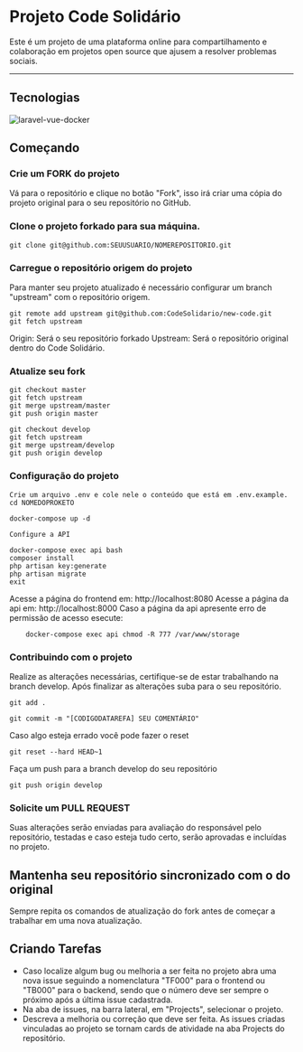 # Projeto Code Solidário

<p>Este é um projeto de uma plataforma online para compartilhamento e colaboração em projetos open source que ajusem a resolver problemas sociais.</p>

---

<h2>Tecnologias </h2>
    
![laravel-vue-docker](https://user-images.githubusercontent.com/32945891/80235462-21181500-8630-11ea-874c-331b519698b4.png)

## Começando

### Crie um FORK do projeto

Vá para o repositório e clique no botão "Fork", isso irá criar uma cópia do projeto original para o seu repositório no GitHub.

### Clone o projeto forkado para sua máquina.

```
git clone git@github.com:SEUUSUARIO/NOMEREPOSITORIO.git
```

### Carregue o repositório origem do projeto

Para manter seu projeto atualizado é necessário configurar um branch "upstream" com o repositório origem.

```
git remote add upstream git@github.com:CodeSolidario/new-code.git
git fetch upstream
```

Origin: Será o seu repositório forkado
Upstream: Será o repositório original dentro do Code Solidário.

### Atualize seu fork

```
git checkout master
git fetch upstream
git merge upstream/master
git push origin master

git checkout develop
git fetch upstream
git merge upstream/develop
git push origin develop
```

### Configuração do projeto

    Crie um arquivo .env e cole nele o conteúdo que está em .env.example.
    cd NOMEDOPROKETO

```
docker-compose up -d
```

    Configure a API

```
docker-compose exec api bash
composer install
php artisan key:generate
php artisan migrate
exit
```

Acesse a página do frontend em: http://localhost:8080
Acesse a página da api em: http://localhost:8000
Caso a página da api apresente erro de permissão de acesso esecute:

```
    docker-compose exec api chmod -R 777 /var/www/storage
```

### Contribuindo com o projeto

Realize as alterações necessárias, certifique-se de estar trabalhando na branch develop.
Após finalizar as alterações suba para o seu repositório.

```
git add .

git commit -m "[CODIGODATAREFA] SEU COMENTÁRIO"
```

Caso algo esteja errado você pode fazer o reset

```
git reset --hard HEAD~1
```

Faça um push para a branch develop do seu repositório

```
git push origin develop
```

### Solicite um PULL REQUEST

Suas alterações serão enviadas para avaliação do responsável pelo repositório, testadas e caso esteja tudo certo, serão aprovadas e incluídas no projeto.

## Mantenha seu repositório sincronizado com o do original

Sempre repita os comandos de atualização do fork antes de começar a trabalhar em uma nova atualização.

## Criando Tarefas

- Caso localize algum bug ou melhoria a ser feita no projeto abra uma nova issue seguindo a nomenclatura "TF000" para o frontend ou "TB000" para o backend, sendo que o número deve ser sempre o próximo após a última issue cadastrada.
- Na aba de issues, na barra lateral, em "Projects", selecionar o projeto.
- Descreva a melhoria ou correção que deve ser feita.
  As issues criadas vinculadas ao projeto se tornam cards de atividade na aba Projects do repositório.
